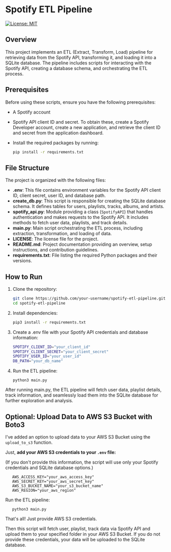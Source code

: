 # Spotify ETL Pipeline
[![License: MIT](https://img.shields.io/badge/License-MIT-yellow.svg)](https://opensource.org/licenses/MIT)

## Overview
This project implements an ETL (Extract, Transform, Load) pipeline for retrieving data from the Spotify API, transforming it, and loading it into a SQLite database. The pipeline includes scripts for interacting with the Spotify API, creating a database schema, and orchestrating the ETL process.

## Prerequisites
Before using these scripts, ensure you have the following prerequisites:

- A Spotify account
- Spotify API client ID and secret. To obtain these, create a Spotify Developer account, create a new application, and retrieve the client ID and secret from the application dashboard.
- Install the required packages by running:

  ```bash
  pip install -r requirements.txt
  
## File Structure
The project is organized with the following files:

- **.env**: This file contains environment variables for the Spotify API client ID, client secret, user ID, and database path.
- **create_db.py**: This script is responsible for creating the SQLite database schema. It defines tables for users, playlists, tracks, albums, and artists.
- **spotify_api.py**: Module providing a class (`SpotifyAPI`) that handles authentication and makes requests to the Spotify API. It includes methods to fetch user data, playlists, and track details.
- **main.py**: Main script orchestrating the ETL process, including extraction, transformation, and loading of data.
- **LICENSE**: The license file for the project.
- **README.md**: Project documentation providing an overview, setup instructions, and contribution guidelines.
- **requirements.txt**: File listing the required Python packages and their versions.

## How to Run
1. Clone the repository:

   ```bash
   git clone https://github.com/your-username/spotify-etl-pipeline.git
   cd spotify-etl-pipeline
   
2. Install dependencies:

   ```bash
   pip3 install -r requirements.txt
   
3. Create a .env file with your Spotify API credentials and database information:

   ```bash
   SPOTIFY_CLIENT_ID="your_client_id"
   SPOTIFY_CLIENT_SECRET="your_client_secret"
   SPOTIFY_USER_ID="your_user_id"
   DB_PATH="your_db_name"

4. Run the ETL pipeline:

       python3 main.py
   
After running main.py, the ETL pipeline will fetch user data, playlist details, track information, and seamlessly load them into the SQLite database for further exploration and analysis. 

## Optional: Upload Data to AWS S3 Bucket with Boto3

I've added an option to upload data to your AWS S3 Bucket using the `upload_to_s3` function.

Just, **add your AWS S3 credentials to your `.env` file:**

   (If you don't provide this information, the script will use only your Spotify credentials and SQLite database options.)
   
      
       AWS_ACCESS_KEY="your_aws_access_key"
       AWS_SECRET_KEY="your_aws_secret_key"
       AWS_S3_BUCKET_NAME="your_s3_bucket_name"
       AWS_REGION="your_aws_region"
     
Run the ETL pipeline:

       python3 main.py

That's all! Just provide AWS S3 credentials. 

Then this script will fetch user, playlist, track data via Spotify API and upload them to your specified folder in your AWS S3 Bucket. If you do not provide these credentials, your data will be uploaded to the SQLite database.
